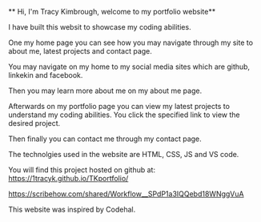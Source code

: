 ** Hi, I'm Tracy Kimbrough, welcome to my portfolio website**

I have built this websit to showcase my coding abilities.

One my home page you can see how you may navigate through my site to about me, latest projects and contact page.

You may navigate on my home to my social media sites which are github, linkekin and facebook.

Then you may learn more about me on my about me page.

Afterwards on my portfolio page you can view my latest projects to understand my coding abilities.
You click the specified link to view the desired project.

Then finally you can contact me through my contact page.

The technolgies used in the website are HTML, CSS, JS and VS code.

You will find this project hosted on github at: https://1tracyk.github.io/TKportfolio/

https://scribehow.com/shared/Workflow__SPdP1a3IQQebd18WNggVuA

This website was inspired by Codehal.
